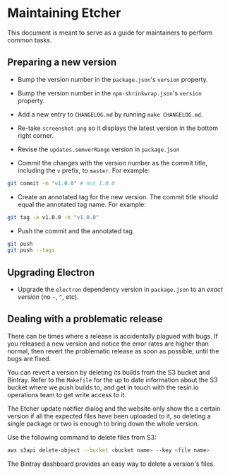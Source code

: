 Maintaining Etcher
==================

This document is meant to serve as a guide for maintainers to perform common
tasks.

Preparing a new version
-----------------------

- Bump the version number in the `package.json`'s `version` property.

- Bump the version number in the `npm-shrinkwrap.json`'s `version` property.

- Add a new entry to `CHANGELOG.md` by running `make CHANGELOG.md`.

- Re-take `screenshot.png` so it displays the latest version in the bottom
right corner.

- Revise the `updates.semverRange` version in `package.json`

- Commit the changes with the version number as the commit title, including the
`v` prefix, to `master`. For example:

```sh
git commit -m "v1.0.0" # not 1.0.0
```

- Create an annotated tag for the new version. The commit title should equal
the annotated tag name. For example:

```sh
git tag -a v1.0.0 -m "v1.0.0"
```

- Push the commit and the annotated tag.

```sh
git push
git push --tags
```

Upgrading Electron
------------------

- Upgrade the `electron` dependency version in `package.json` to an *exact
  version* (no `~`, `^`, etc).

Dealing with a problematic release
----------------------------------

There can be times where a release is accidentally plagued with bugs. If you
released a new version and notice the error rates are higher than normal, then
revert the problematic release as soon as possible, until the bugs are fixed.

You can revert a version by deleting its builds from the S3 bucket and Bintray.
Refer to the `Makefile` for the up to date information about the S3 bucket
where we push builds to, and get in touch with the resin.io operations team to
get write access to it.

The Etcher update notifier dialog and the website only show the a certain
version if all the expected files have been uploaded to it, so deleting a
single package or two is enough to bring down the whole version.

Use the following command to delete files from S3:

```sh
aws s3api delete-object --bucket <bucket name> --key <file name>
```

The Bintray dashboard provides an easy way to delete a version's files.
